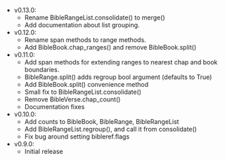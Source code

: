 - v0.13.0:
  - Rename BibleRangeList.consolidate() to merge()
  - Add documentation about list grouping.
- v0.12.0:
  - Rename span methods to range methods.
  - Add BibleBook.chap_ranges() and remove BibleBook.split()
- v0.11.0:
  - Add span methods for extending ranges to nearest chap and book boundaries.
  - BibleRange.split() adds regroup bool argument (defaults to True)
  - Add BibleBook.split() convenience method
  - Small fix to BibleRangeList.consolidate()
  - Remove BibleVerse.chap_count()
  - Documentation fixes
- v0.10.0:
  - Add counts to BibleBook, BibleRange, BibleRangeList
  - Add BibleRangeList.regroup(), and call it from consolidate()
  - Fix bug around setting bibleref.flags  
- v0.9.0:
  - Initial release